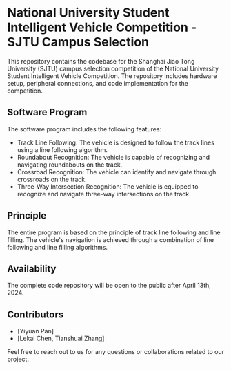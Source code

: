 # National University Student Intelligent Vehicle Competition - SJTU Campus Selection

This repository contains the codebase for the Shanghai Jiao Tong University (SJTU) campus selection competition of the National University Student Intelligent Vehicle Competition. The repository includes hardware setup, peripheral connections, and code implementation for the competition.

## Software Program
The software program includes the following features:

- Track Line Following: The vehicle is designed to follow the track lines using a line following algorithm.
- Roundabout Recognition: The vehicle is capable of recognizing and navigating roundabouts on the track.
- Crossroad Recognition: The vehicle can identify and navigate through crossroads on the track.
- Three-Way Intersection Recognition: The vehicle is equipped to recognize and navigate three-way intersections on the track.

## Principle
The entire program is based on the principle of track line following and line filling. The vehicle's navigation is achieved through a combination of line following and line filling algorithms.

## Availability
The complete code repository will be open to the public after April 13th, 2024.

## Contributors
- [Yiyuan Pan]
- [Lekai Chen, Tianshuai Zhang]

Feel free to reach out to us for any questions or collaborations related to our project.
